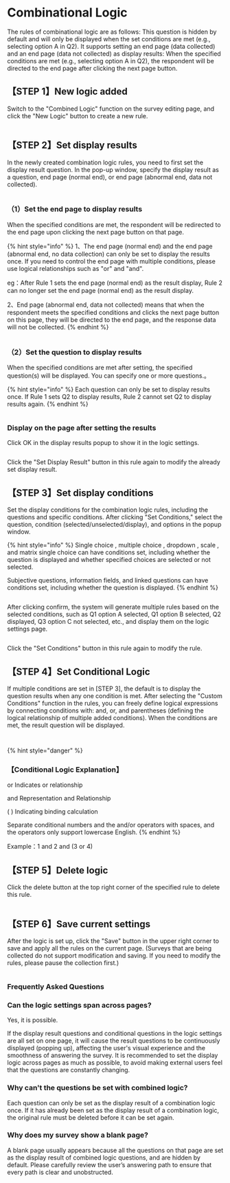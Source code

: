 # Combinational Logic

The rules of combinational logic are as follows: This question is hidden by default and will only be displayed when the set conditions are met (e.g., selecting option A in Q2). It supports setting an end page (data collected) and an end page (data not collected) as display results: When the specified conditions are met (e.g., selecting option A in Q2), the respondent will be directed to the end page after clicking the next page button.

## 【STEP 1】New logic added

Switch to the "Combined Logic" function on the survey editing page, and click the "New Logic" button to create a new rule.

<figure><img src="../../../.gitbook/assets/image (7) (1) (1) (1) (1) (1) (1) (1).png" alt=""><figcaption></figcaption></figure>



## 【STEP 2】Set display results

In the newly created combination logic rules, you need to first set the display result question. In the pop-up window, specify the display result as a question, end page (normal end), or end page (abnormal end, data not collected).

<figure><img src="../../../.gitbook/assets/image (8) (1) (1) (1) (1) (1) (1) (1).png" alt=""><figcaption></figcaption></figure>

### （1）Set the end page to display results

When the specified conditions are met, the respondent will be redirected to the end page upon clicking the next page button on that page.

{% hint style="info" %}
1、The end page (normal end) and the end page (abnormal end, no data collection) can only be set to display the results once. If you need to control the end page with multiple conditions, please use logical relationships such as "or" and "and". &#x20;

&#x20;      eg：After Rule 1 sets the end page (normal end) as the result display, Rule 2 can no longer set the end page (normal end) as the result display.

2、End page (abnormal end, data not collected) means that when the respondent meets the specified conditions and clicks the next page button on this page, they will be directed to the end page, and the response data will not be collected.
{% endhint %}

<figure><img src="../../../.gitbook/assets/image (9) (1) (1) (1) (1) (1) (1) (1).png" alt=""><figcaption></figcaption></figure>

### （2）Set the question to display results

When the specified conditions are met after setting, the specified question(s) will be displayed. You can specify one or more questions.。

{% hint style="info" %}
Each question can only be set to display results once. If Rule 1 sets Q2 to display results, Rule 2 cannot set Q2 to display results again.
{% endhint %}

<figure><img src="../../../.gitbook/assets/image (10) (1) (1) (1) (1) (1) (1) (1).png" alt=""><figcaption></figcaption></figure>

### Display on the page after setting the results

Click OK in the display results popup to show it in the logic settings.

<figure><img src="../../../.gitbook/assets/image (11) (1) (1) (1) (1) (1) (1) (1).png" alt=""><figcaption></figcaption></figure>

Click the "Set Display Result" button in this rule again to modify the already set display result.

## 【STEP 3】Set display conditions

Set the display conditions for the combination logic rules, including the questions and specific conditions. After clicking "Set Conditions," select the question, condition (selected/unselected/display), and options in the popup window.

{% hint style="info" %}
Single choice , multiple choice , dropdown , scale , and matrix single choice  can have conditions set, including whether the question is displayed and whether specified choices are selected or not selected.

Subjective questions, information fields, and linked questions can have conditions set, including whether the question is displayed.
{% endhint %}

<figure><img src="../../../.gitbook/assets/image (12) (1) (1) (1) (1) (1) (1) (1).png" alt=""><figcaption></figcaption></figure>

After clicking confirm, the system will generate multiple rules based on the selected conditions, such as Q1 option A selected, Q1 option B selected, Q2 displayed, Q3 option C not selected, etc., and display them on the logic settings page.

<figure><img src="../../../.gitbook/assets/image (6).png" alt=""><figcaption></figcaption></figure>

Click the "Set Conditions" button in this rule again to modify the rule.

## 【STEP 4】Set Conditional Logic

If multiple conditions are set in \[STEP 3], the default is to display the question results when any one condition is met. After selecting the "Custom Conditions" function in the rules, you can freely define logical expressions by connecting conditions with: and, or, and parentheses (defining the logical relationship of multiple added conditions). When the conditions are met, the result question will be displayed.

<figure><img src="../../../.gitbook/assets/image (2) (1).png" alt=""><figcaption></figcaption></figure>

<figure><img src="../../../.gitbook/assets/image (1) (1).png" alt=""><figcaption></figcaption></figure>

{% hint style="danger" %}
### 【Conditional Logic Explanation】

or Indicates or relationship

and Representation and Relationship

( ) Indicating binding calculation

Separate conditional numbers and the and/or operators with spaces, and the operators only support lowercase English.
{% endhint %}

Example：1 and 2 and (3 or 4)&#x20;

## 【STEP 5】Delete logic

Click the delete button at the top right corner of the specified rule to delete this rule.

<figure><img src="../../../.gitbook/assets/image (3) (1).png" alt=""><figcaption></figcaption></figure>

## 【STEP 6】Save current settings

After the logic is set up, click the "Save" button in the upper right corner to save and apply all the rules on the current page. (Surveys that are being collected do not support modification and saving. If you need to modify the rules, please pause the collection first.)

<figure><img src="../../../.gitbook/assets/image (4) (1).png" alt=""><figcaption></figcaption></figure>

### Frequently Asked Questions

### Can the logic settings span across pages?

Yes, it is possible.

If the display result questions and conditional questions in the logic settings are all set on one page, it will cause the result questions to be continuously displayed (popping up), affecting the user's visual experience and the smoothness of answering the survey. It is recommended to set the display logic across pages as much as possible, to avoid making external users feel that the questions are constantly changing.



### Why can't the questions be set with combined logic?

Each question can only be set as the display result of a combination logic once. If it has already been set as the display result of a combination logic, the original rule must be deleted before it can be set again.



### Why does my survey show a blank page?

A blank page usually appears because all the questions on that page are set as the display result of combined logic questions, and are hidden by default. Please carefully review the user’s answering path to ensure that every path is clear and unobstructed.



